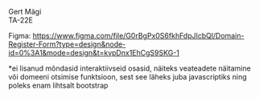 Gert Mägi  
TA-22E

Figma: https://www.figma.com/file/G0rBgPx0S6fkhFdpJlcbQl/Domain-Register-Form?type=design&node-id=0%3A1&mode=design&t=kvpDnx1EhCgS9SKG-1  

*ei lisanud mõndasid interaktiivseid osasid, näiteks veateadete näitamine või domeeni otsimise funktsioon, sest see läheks juba javascriptiks ning poleks enam lihtsalt bootstrap
